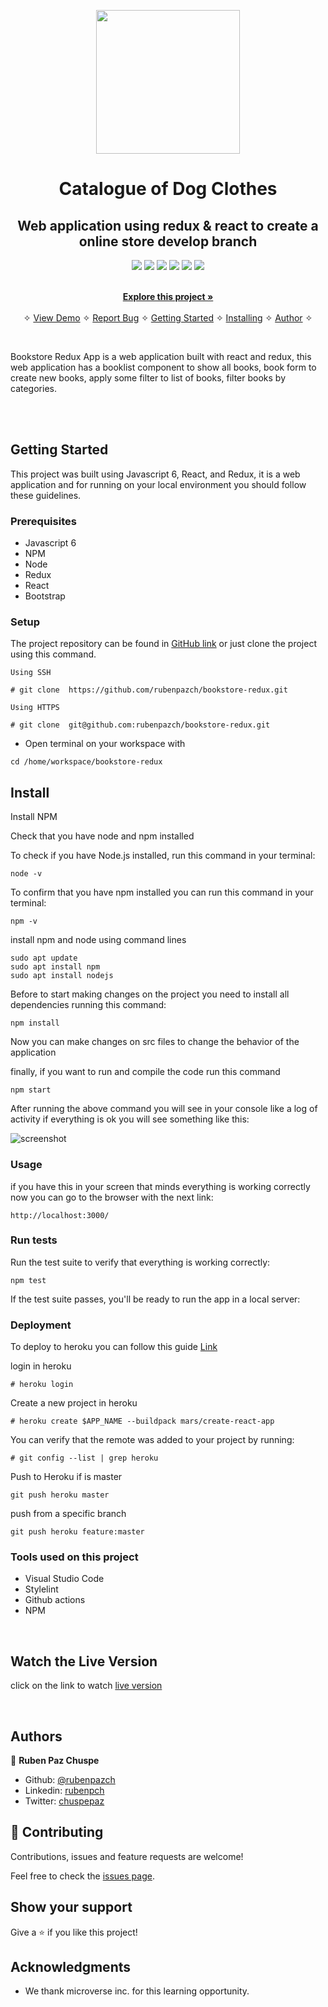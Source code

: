 <p align="center">
    <img src="./print.png"
        height="230">
</p>

<p align="center">
    <h1 align="center"> Catalogue of Dog Clothes </h1>    
</p>

<p align="center">
    <h2 align="center"> Web application using redux & react to create a online store develop branch</h2>    
</p>

<p align="center">
    <a href="https://img.shields.io/badge/Microverse-blueviolet" alt="Contributors">
        <img src="https://img.shields.io/badge/Microverse-blueviolet" /></a>
    <a href="https://www.w3schools.com/js/js_es6.asp" alt="JavaScript">
        <img src="https://img.shields.io/badge/JavaScript-6.0.0-yellowgreen" /></a>
    <a href="https://reactjs.org/" alt="React">
        <img src="https://img.shields.io/badge/React-built-orange" /></a>
    <a href="https://nodejs.org/es/" alt="Node">
        <img src="https://img.shields.io/badge/Node.js-Built-green" /></a>
    <a href="https://redux.js.org/" alt="Redux">
        <img src="https://img.shields.io/badge/Redux-built-lightgrey" /></a>  
    <a href="https://www.heroku.com/" alt="Heroku">
        <img src="https://img.shields.io/badge/Heroku-published-lightgrey" /></a>
</p>



  <p align="center">    
    <br />
    <a href="https://github.com/rubenpazch/bookstore-redux"><strong>Explore this project »</strong></a>
    <br />
    <br />&#10023;
    <a href="https://bookstore-reactredux.herokuapp.com/">View Demo</a>   &#10023;  
    <a href="https://github.com/rubenpazch/bookstore-redux/issues">Report Bug</a> &#10023;
    <a href="#Getting-Started">Getting Started</a> &#10023; 
    <a href="#Install">Installing</a> &#10023;    
    <a href="#Authors">Author</a> &#10023;
  </p>



<br/>

Bookstore Redux App is a web application built with react and redux, this web application has a booklist component to show all books, book form to create new books, apply some filter to list of books, filter books by categories.

<br/>
<!--- 
<img src="./gifPreview.gif" width="100%"/>
-->
<br/>

## Getting Started

This project was built using Javascript 6, React, and Redux, it is a web application and for running on your local environment you should follow these guidelines.


### Prerequisites

- Javascript 6
- NPM
- Node
- Redux
- React
- Bootstrap

### Setup

The project repository can be found in [GitHub link](https://github.com/rubenpazch/bookstore-redux/) or just clone the project using this command. 


```
Using SSH 

# git clone  https://github.com/rubenpazch/bookstore-redux.git

Using HTTPS

# git clone  git@github.com:rubenpazch/bookstore-redux.git

```

+ Open terminal on your workspace with

```
cd /home/workspace/bookstore-redux
```



## Install


Install NPM

Check that you have node and npm installed

To check if you have Node.js installed, run this command in your terminal:


```
node -v
```

To confirm that you have npm installed you can run this command in your terminal:


```
npm -v
```

install  npm and node  using command lines


```
sudo apt update
sudo apt install npm
sudo apt install nodejs
```

Before to start making changes on the project you need to install all dependencies running this command:

```
npm install
```


Now you can make changes on src files to change the behavior of the application

finally, if you want to run and compile the code run this command

```
npm start
```

After running the above command you will see in your console like a log of activity if everything is ok you will see something like this:

![screenshot](./print.png)



### Usage

if you have this in your screen that minds everything is working correctly now you can go to the browser with the next link:

```
http://localhost:3000/
```


### Run tests

Run the test suite to verify that everything is working correctly:

```
npm test
```

If the test suite passes, you'll be ready to run the app in a local server:


### Deployment

To deploy to heroku you can follow this guide [Link](https://github.com/mars/create-react-app-buildpack) 

login in heroku 

```
# heroku login
```

Create a new project in heroku

```
# heroku create $APP_NAME --buildpack mars/create-react-app
```

You can verify that the remote was added to your project by running:
```
# git config --list | grep heroku
```

Push to Heroku if is master

```
git push heroku master
```

push from a specific branch

```
git push heroku feature:master
```

### Tools used on this project

- Visual Studio Code
- Stylelint
- Github actions
- NPM



<br/>


## Watch the Live Version


click on the link to watch [live version](https://bookstore-reactredux.herokuapp.com/)

<br/>













## Authors


👤 **Ruben Paz Chuspe**

- Github: [@rubenpazch](https://github.com/rubenpazch)
- Linkedin: [rubenpch](https://www.linkedin.com/in/rubenpch/)
- Twitter: [chuspepaz](https://twitter.com/ChuspePaz)


## 🤝 Contributing

Contributions, issues and feature requests are welcome!

Feel free to check the [issues page](issues/).

## Show your support

Give a ⭐️ if you like this project!

## Acknowledgments

- We thank microverse inc. for this learning opportunity.

